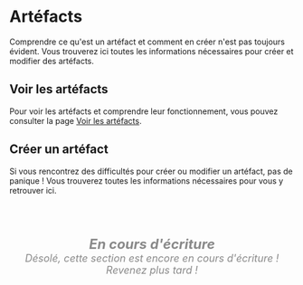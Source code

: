 # Artéfacts
Comprendre ce qu'est un artéfact et comment en créer n'est pas toujours évident.
Vous trouverez ici toutes les informations nécessaires pour créer et modifier des artéfacts.

## Voir les artéfacts
Pour voir les artéfacts et comprendre leur fonctionnement,
vous pouvez consulter la page [Voir les artéfacts](../student/artifact.md).

## Créer un artéfact
Si vous rencontrez des difficultés pour créer ou modifier un artéfact, pas de panique !
Vous trouverez toutes les informations nécessaires pour vous y retrouver ici.

<section style="margin-top: 4em">
<div style="border: solid 2px #ffffff20; border-radius: 1em; padding: 1em; margin: auto; width: fit-content; opacity: 0.5">
    <p style="font-style: italic; font-size: 24px; font-weight: bolder; text-align: center; padding: 0; margin: 0">En cours d'écriture</p>
    <p style="font-style: italic; font-size: 18px; font-weight: normal; text-align: center; padding: 0; margin: 0">Désolé, cette section est encore en cours d'écriture ! Revenez plus tard !</p>
</div>
</section>